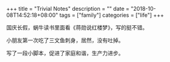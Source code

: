 +++
title = "Trivial Notes"
description = ""
date = "2018-10-08T14:52:18+08:00"
tags = ["family"]
categories = ["life"]
+++

国庆长假，蜗牛读书里面看《蒋勋说红楼梦》，写的挺不错。

小朋友第一次吃了三文鱼刺身，居然，没有吐掉。

写了一段小脚本，促进了家庭和谐，生产力进步。

<script
src="https://gist.github.com/live4thee/9051a4d763198f9166fa92577945b1d6.js"
/>
